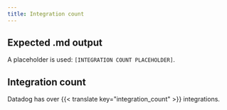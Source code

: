 ```yaml
---
title: Integration count
---
```


## Expected .md output

A placeholder is used: `[INTEGRATION COUNT PLACEHOLDER]`.

## Integration count

Datadog has over {{< translate key="integration_count" >}} integrations.
